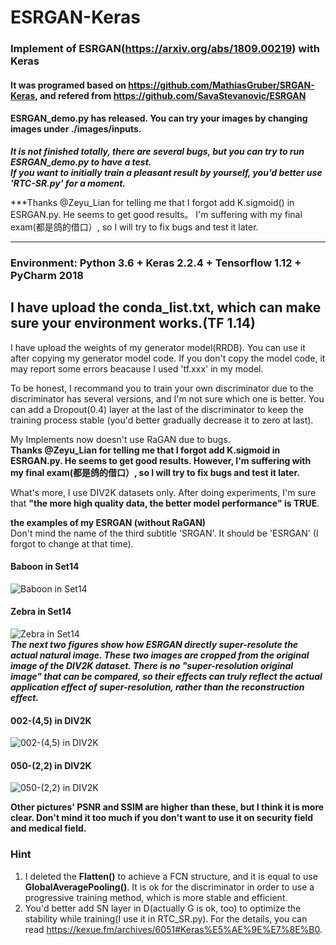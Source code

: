 # ESRGAN-Keras
### Implement of ESRGAN(https://arxiv.org/abs/1809.00219) with Keras  
#### It was programed based on https://github.com/MathiasGruber/SRGAN-Keras, and refered from https://github.com/SavaStevanovic/ESRGAN 
#### ESRGAN_demo.py has released. You can try your images by changing images under ./images/inputs.

***It is not finished totally, there are several bugs, but you can try to run ESRGAN_demo.py to have a test.   
If you want to initially train a pleasant result by yourself, you'd better use 'RTC-SR.py' for a moment.***  

***Thanks @Zeyu_Lian for telling me that I forgot add K.sigmoid() in ESRGAN.py. He seems to get good results。
I'm suffering with my final exam(都是鸽的借口）, so I will try to fix bugs and test it later.  
***

### Environment: Python 3.6 + Keras 2.2.4 + Tensorflow 1.12 + PyCharm 2018
## I have upload the conda_list.txt, which can make sure your environment works.(TF 1.14)

I have upload the weights of my generator model(RRDB). You can use it after copying my generator model code. If you don't copy the model code, it may report some errors beacause I used 'tf.xxx' in my model.

To be honest, I recommand you to train your own discriminator due to the discriminator has several versions, and I'm not sure which one is better. You can add a Dropout(0.4) layer at the last of the discriminator to keep the training process stable (you'd better gradually decrease it to zero at last).

My Implements now doesn't use RaGAN due to bugs.  
**Thanks @Zeyu_Lian for telling me that I forgot add K.sigmoid in ESRGAN.py. He seems to get good results. However, I'm suffering with my final exam(都是鸽的借口）, so I will try to fix bugs and test it later.**  

What's more, I use DIV2K datasets only. After doing experiments, I'm sure that **"the more high quality data, the better model performance" is TRUE**.

**the examples of my ESRGAN (without RaGAN)**  
Don't mind the name of the third subtitle 'SRGAN'. It should be 'ESRGAN' (I forgot to change at that time).
#### Baboon in Set14
![Baboon in Set14](https://github.com/fenghansen/ESRGAN-Keras/tree/master/images/show/img_001_SRF_4_HR-Epoch99000.png)  
#### Zebra in Set14
![Zebra in Set14](https://github.com/fenghansen/ESRGAN-Keras/tree/master/images/show/img_014_SRF_4_HR-Epoch99000.png)  
***The next two figures show how ESRGAN directly super-resolute the actual natural image. These two images are cropped from the original image of the DIV2K dataset. There is no "super-resolution original image" that can be compared, so their effects can truly reflect the actual application effect of super-resolution, rather than the reconstruction effect.***
#### 002-(4,5) in DIV2K
![002-(4,5) in DIV2K](https://github.com/fenghansen/ESRGAN-Keras/tree/master/images/outputs/2-(4,5)_ESRGAN.png)  
#### 050-(2,2) in DIV2K
![050-(2,2) in DIV2K](https://github.com/fenghansen/ESRGAN-Keras/tree/master/images/outputs/50-(2,2)_ESRGAN.png)  


**Other pictures' PSNR and SSIM are higher than these, but I think it is more clear. Don't mind it too much if you don't want to use it on security field and medical field.**  
  
### Hint
1. I deleted the **Flatten()** to achieve a FCN structure, and it is equal to use **GlobalAveragePooling()**. It is ok for the discriminator in order to use a progressive training method, which is more stable and efficient.
2. You'd better add SN layer in D(actually G is ok, too) to optimize the stability while training(I use it in RTC_SR.py). For the details, you can read https://kexue.fm/archives/6051#Keras%E5%AE%9E%E7%8E%B0.  
